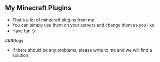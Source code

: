 ## My Minecraft Plugins

- That's a lot of minecraft plugins from me.
- You can simply use them on your servers and change them as you like.
- Have fun ツ

###Bugs
- If there should be any problems, please write to me and we will find a solution.
